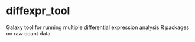 # diffexpr_tool

Galaxy tool for running multiple differential expression analysis R packages on raw count data.

